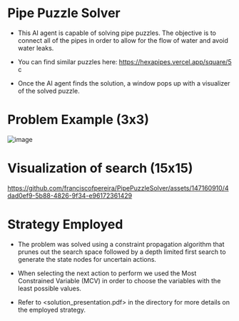 # Pipe Puzzle Solver

- This AI agent is capable of solving pipe puzzles. The objective is to connect all of the pipes in order to allow for the flow of water and avoid water leaks.

- You can find similar puzzles here: https://hexapipes.vercel.app/square/5
c
- Once the AI agent finds the solution, a window pops up with a visualizer of the solved puzzle.


# Problem Example (3x3)

![image](https://github.com/franciscofpereira/PipePuzzleSolver/assets/147160910/e91d464a-e844-480b-a25e-ddb808ee944a)


# Visualization of search (15x15)

https://github.com/franciscofpereira/PipePuzzleSolver/assets/147160910/4dad0ef9-5b88-4826-9f34-e96172361429

# Strategy Employed

- The problem was solved using a constraint propagation algorithm that prunes out the search space followed by a depth limited first search to generate the state nodes for uncertain actions.

- When selecting the next action to perform we used the Most Constrained Variable (MCV) in order to choose the variables with the least possible values.

- Refer to <solution_presentation.pdf> in the <src> directory for more details on the employed strategy.
